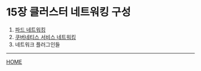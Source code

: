 # 15장 클러스터 네트워킹 구성

1. [파드 네트워킹](./01.md)
2. [쿠버네티스 서비스 네트워킹](./02.md)
3. 네트워크 플러그인들

-----
[HOME](../README.md)
